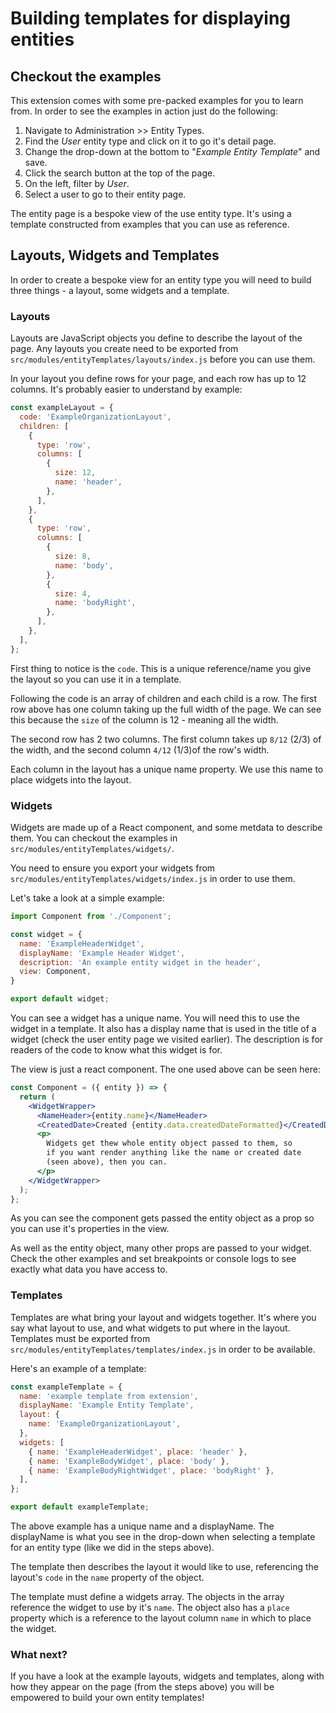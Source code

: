 # Building templates for displaying entities

## Checkout the examples
This extension comes with some pre-packed examples for you to learn from. In order to see the examples in action just do the following:

1. Navigate to Administration >> Entity Types.
2. Find the _User_ entity type and click on it to go it's detail page.
3. Change the drop-down at the bottom to "_Example Entity Template_" and save.
4. Click the search button at the top of the page.
5. On the left, filter by _User_.
6. Select a user to go to their entity page.

The entity page is a bespoke view of the use entity type. It's using a template constructed from examples that you can use as reference.
## Layouts, Widgets and Templates
In order to create a bespoke view for an entity type you will need to build three things - a layout, some widgets and a template.

### Layouts
Layouts are JavaScript objects you define to describe the layout of the page. Any layouts you create need to be exported from `src/modules/entityTemplates/layouts/index.js` before you can use them.

In your layout you define rows for your page, and each row has up to 12 columns. It's probably easier to understand by example:

```js
const exampleLayout = {
  code: 'ExampleOrganizationLayout',
  children: [
    {
      type: 'row',
      columns: [
        {
          size: 12,
          name: 'header',
        },
      ],
    },
    {
      type: 'row',
      columns: [
        {
          size: 8,
          name: 'body',
        },
        {
          size: 4,
          name: 'bodyRight',
        },
      ],
    },
  ],
};
```

First thing to notice is the `code`. This is a unique reference/name you give the layout so you can use it in a template.

Following the code is an array of children and each child is a row. The first row above has one column taking up the full width of the page. We can see this because the `size` of the column is 12 - meaning all the width.

The second row has 2 two columns. The first column takes up `8/12` (2/3) of the width, and the second column `4/12` (1/3)of the row's width.

Each column in the layout has a unique name property. We use this name to place widgets into the layout.

### Widgets
Widgets are made up of a React component, and some metdata to describe them. You can checkout the examples in `src/modules/entityTemplates/widgets/`.

You need to ensure you export your widgets from `src/modules/entityTemplates/widgets/index.js` in order to use them.

Let's take a look at a simple example:

```js
import Component from './Component';

const widget = {
  name: 'ExampleHeaderWidget',
  displayName: 'Example Header Widget',
  description: 'An example entity widget in the header',
  view: Component,
}

export default widget;
```

You can see a widget has a unique name. You will need this to use the widget in a template. It also has a display name that is used in the title of a widget (check the user entity page we visited earlier). The description is for readers of the code to know what this widget is for.

The view is just a react component. The one used above can be seen here:

```jsx
const Component = ({ entity }) => {
  return (
    <WidgetWrapper>
      <NameHeader>{entity.name}</NameHeader>
      <CreatedDate>Created {entity.data.createdDateFormatted}</CreatedDate>
      <p>
        Widgets get thew whole entity object passed to them, so
        if you want render anything like the name or created date
        (seen above), then you can.
      </p>
    </WidgetWrapper>
  );
};
```

As you can see the component gets passed the entity object as a prop so you can use it's properties in the view.

As well as the entity object, many other props are passed to your widget. Check the other examples and set breakpoints or console logs to see exactly what data you have access to.

### Templates
Templates are what bring your layout and widgets together. It's where you say what layout to use, and what widgets to put where in the layout. Templates must be exported from `src/modules/entityTemplates/templates/index.js` in order to be available.

Here's an example of a template:

```js
const exampleTemplate = {
  name: 'example template from extension',
  displayName: 'Example Entity Template',
  layout: {
    name: 'ExampleOrganizationLayout',
  },
  widgets: [
    { name: 'ExampleHeaderWidget', place: 'header' },
    { name: 'ExampleBodyWidget', place: 'body' },
    { name: 'ExampleBodyRightWidget', place: 'bodyRight' },
  ],
};

export default exampleTemplate;
```

The above example has a unique name and a displayName. The displayName is what you see in the drop-down when selecting a template for an entity type (like we did in the steps above).

The template then describes the layout it would like to use, referencing the layout's `code` in the `name` property of the object.

The template must define a widgets array. The objects in the array reference the widget to use by it's `name`. The object also has a `place` property which is a reference to the layout column `name` in which to place the widget.

### What next?
If you have a look at the example layouts, widgets and templates, along with how they appear on the page (from the steps above) you will be empowered to build your own entity templates!
